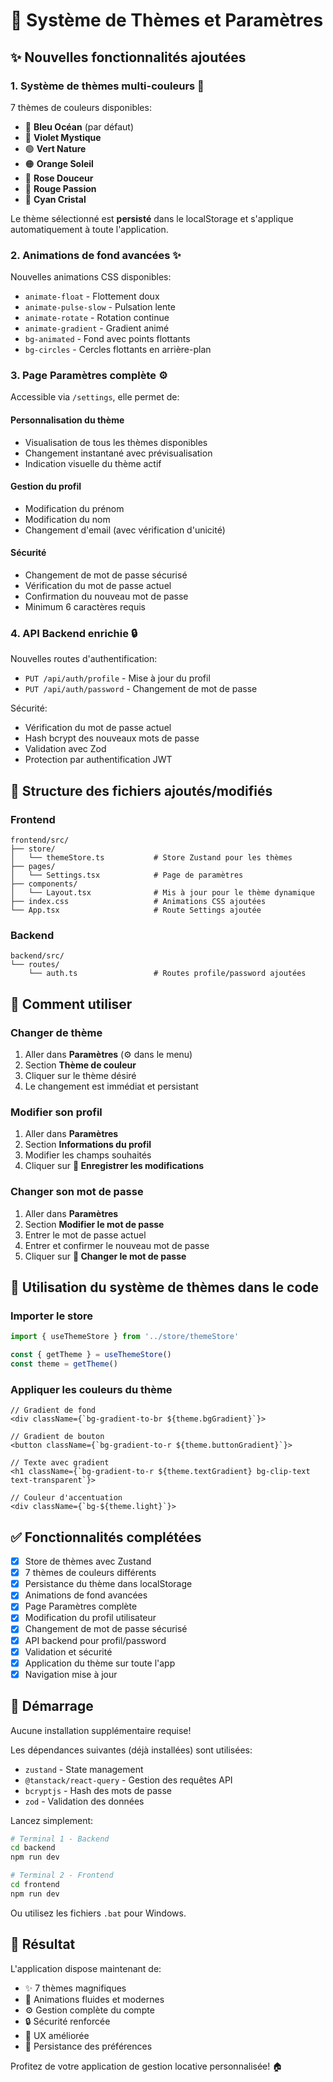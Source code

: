 # 🎨 Système de Thèmes et Paramètres

## ✨ Nouvelles fonctionnalités ajoutées

### 1. **Système de thèmes multi-couleurs** 🌈

7 thèmes de couleurs disponibles:
- 🔵 **Bleu Océan** (par défaut)
- 💜 **Violet Mystique**
- 🟢 **Vert Nature**
- 🟠 **Orange Soleil**
- 🌸 **Rose Douceur**
- 🔴 **Rouge Passion**
- 🔷 **Cyan Cristal**

Le thème sélectionné est **persisté** dans le localStorage et s'applique automatiquement à toute l'application.

### 2. **Animations de fond avancées** ✨

Nouvelles animations CSS disponibles:
- `animate-float` - Flottement doux
- `animate-pulse-slow` - Pulsation lente
- `animate-rotate` - Rotation continue
- `animate-gradient` - Gradient animé
- `bg-animated` - Fond avec points flottants
- `bg-circles` - Cercles flottants en arrière-plan

### 3. **Page Paramètres complète** ⚙️

Accessible via `/settings`, elle permet de:

#### Personnalisation du thème
- Visualisation de tous les thèmes disponibles
- Changement instantané avec prévisualisation
- Indication visuelle du thème actif

#### Gestion du profil
- Modification du prénom
- Modification du nom
- Changement d'email (avec vérification d'unicité)

#### Sécurité
- Changement de mot de passe sécurisé
- Vérification du mot de passe actuel
- Confirmation du nouveau mot de passe
- Minimum 6 caractères requis

### 4. **API Backend enrichie** 🔒

Nouvelles routes d'authentification:
- `PUT /api/auth/profile` - Mise à jour du profil
- `PUT /api/auth/password` - Changement de mot de passe

Sécurité:
- Vérification du mot de passe actuel
- Hash bcrypt des nouveaux mots de passe
- Validation avec Zod
- Protection par authentification JWT

## 📂 Structure des fichiers ajoutés/modifiés

### Frontend
```
frontend/src/
├── store/
│   └── themeStore.ts           # Store Zustand pour les thèmes
├── pages/
│   └── Settings.tsx            # Page de paramètres
├── components/
│   └── Layout.tsx              # Mis à jour pour le thème dynamique
├── index.css                   # Animations CSS ajoutées
└── App.tsx                     # Route Settings ajoutée
```

### Backend
```
backend/src/
└── routes/
    └── auth.ts                 # Routes profile/password ajoutées
```

## 🎯 Comment utiliser

### Changer de thème
1. Aller dans **Paramètres** (⚙️ dans le menu)
2. Section **Thème de couleur**
3. Cliquer sur le thème désiré
4. Le changement est immédiat et persistant

### Modifier son profil
1. Aller dans **Paramètres**
2. Section **Informations du profil**
3. Modifier les champs souhaités
4. Cliquer sur **💾 Enregistrer les modifications**

### Changer son mot de passe
1. Aller dans **Paramètres**
2. Section **Modifier le mot de passe**
3. Entrer le mot de passe actuel
4. Entrer et confirmer le nouveau mot de passe
5. Cliquer sur **🔑 Changer le mot de passe**

## 🎨 Utilisation du système de thèmes dans le code

### Importer le store
```typescript
import { useThemeStore } from '../store/themeStore'

const { getTheme } = useThemeStore()
const theme = getTheme()
```

### Appliquer les couleurs du thème
```tsx
// Gradient de fond
<div className={`bg-gradient-to-br ${theme.bgGradient}`}>

// Gradient de bouton
<button className={`bg-gradient-to-r ${theme.buttonGradient}`}>

// Texte avec gradient
<h1 className={`bg-gradient-to-r ${theme.textGradient} bg-clip-text text-transparent`}>

// Couleur d'accentuation
<div className={`bg-${theme.light}`}>
```

## ✅ Fonctionnalités complétées

- [x] Store de thèmes avec Zustand
- [x] 7 thèmes de couleurs différents
- [x] Persistance du thème dans localStorage
- [x] Animations de fond avancées
- [x] Page Paramètres complète
- [x] Modification du profil utilisateur
- [x] Changement de mot de passe sécurisé
- [x] API backend pour profil/password
- [x] Validation et sécurité
- [x] Application du thème sur toute l'app
- [x] Navigation mise à jour

## 🚀 Démarrage

Aucune installation supplémentaire requise! 

Les dépendances suivantes (déjà installées) sont utilisées:
- `zustand` - State management
- `@tanstack/react-query` - Gestion des requêtes API
- `bcryptjs` - Hash des mots de passe
- `zod` - Validation des données

Lancez simplement:
```bash
# Terminal 1 - Backend
cd backend
npm run dev

# Terminal 2 - Frontend  
cd frontend
npm run dev
```

Ou utilisez les fichiers `.bat` pour Windows.

## 🎉 Résultat

L'application dispose maintenant de:
- ✨ 7 thèmes magnifiques
- 🎨 Animations fluides et modernes
- ⚙️ Gestion complète du compte
- 🔒 Sécurité renforcée
- 🎯 UX améliorée
- 💾 Persistance des préférences

Profitez de votre application de gestion locative personnalisée! 🏠
